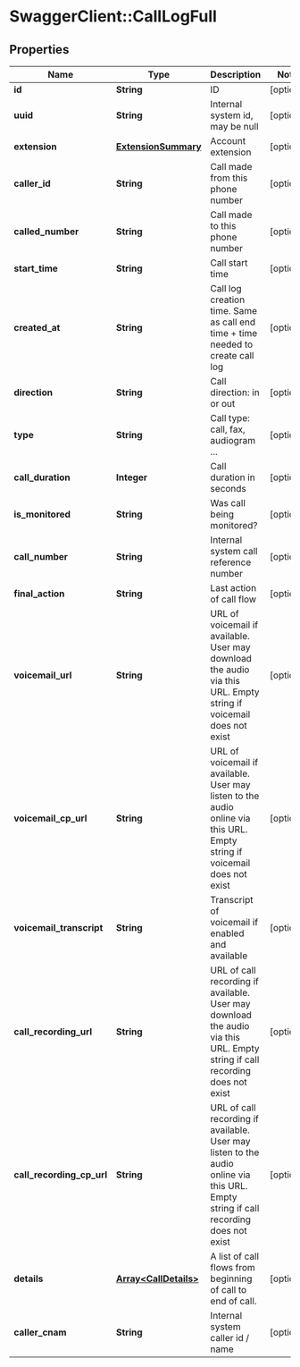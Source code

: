 # SwaggerClient::CallLogFull

## Properties
Name | Type | Description | Notes
------------ | ------------- | ------------- | -------------
**id** | **String** | ID | [optional] 
**uuid** | **String** | Internal system id, may be null | [optional] 
**extension** | [**ExtensionSummary**](ExtensionSummary.md) | Account extension | [optional] 
**caller_id** | **String** | Call made from this phone number | [optional] 
**called_number** | **String** | Call made to this phone number | [optional] 
**start_time** | **String** | Call start time | [optional] 
**created_at** | **String** | Call log creation time. Same as call end time + time needed to create call log | [optional] 
**direction** | **String** | Call direction: in or out | [optional] 
**type** | **String** | Call type: call, fax, audiogram ... | [optional] 
**call_duration** | **Integer** | Call duration in seconds | [optional] 
**is_monitored** | **String** | Was call being monitored? | [optional] 
**call_number** | **String** | Internal system call reference number | [optional] 
**final_action** | **String** | Last action of call flow | [optional] 
**voicemail_url** | **String** | URL of voicemail if available. User may download the audio via this URL. Empty string if voicemail does not exist | [optional] 
**voicemail_cp_url** | **String** | URL of voicemail if available. User may listen to the audio online via this URL. Empty string if voicemail does not exist | [optional] 
**voicemail_transcript** | **String** | Transcript of voicemail if enabled and available | [optional] 
**call_recording_url** | **String** | URL of call recording if available. User may download the audio via this URL. Empty string if call recording does not exist | [optional] 
**call_recording_cp_url** | **String** | URL of call recording if available. User may listen to the audio online via this URL. Empty string if call recording does not exist | [optional] 
**details** | [**Array&lt;CallDetails&gt;**](CallDetails.md) | A list of call flows from beginning of call to end of call. | [optional] 
**caller_cnam** | **String** | Internal system caller id / name | [optional] 


